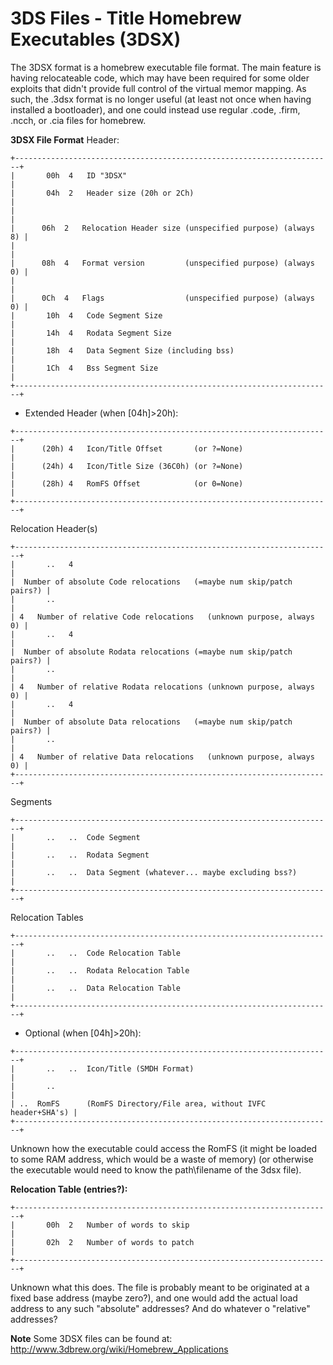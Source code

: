 # 3DS Files - Title Homebrew Executables (3DSX)


The 3DSX format is a homebrew executable file format. The main feature
is having relocateable code, which may have been required for some older
exploits that didn\'t provide full control of the virtual memor
mapping.
As such, the .3dsx format is no longer useful (at least not once when
having installed a bootloader), and one could instead use regular .code,
.firm, .ncch, or .cia files for homebrew.

**3DSX File Format**
Header:

```
+-----------------------------------------------------------------------+
|       00h  4   ID "3DSX"                                              |
|       04h  2   Header size (20h or 2Ch)                               |
|                                                                       |
|      06h  2   Relocation Header size (unspecified purpose) (always 8) |
|                                                                       |
|      08h  4   Format version         (unspecified purpose) (always 0) |
|                                                                       |
|      0Ch  4   Flags                  (unspecified purpose) (always 0) |
|       10h  4   Code Segment Size                                      |
|       14h  4   Rodata Segment Size                                    |
|       18h  4   Data Segment Size (including bss)                      |
|       1Ch  4   Bss Segment Size                                       |
+-----------------------------------------------------------------------+
```

- Extended Header (when \[04h\]\>20h):

```
+-----------------------------------------------------------------------+
|      (20h) 4   Icon/Title Offset       (or ?=None)                    |
|      (24h) 4   Icon/Title Size (36C0h) (or ?=None)                    |
|      (28h) 4   RomFS Offset            (or 0=None)                    |
+-----------------------------------------------------------------------+
```

Relocation Header(s)

```
+-----------------------------------------------------------------------+
|       ..   4                                                          |
|  Number of absolute Code relocations   (=maybe num skip/patch pairs?) |
|       ..                                                              |
| 4   Number of relative Code relocations   (unknown purpose, always 0) |
|       ..   4                                                          |
|  Number of absolute Rodata relocations (=maybe num skip/patch pairs?) |
|       ..                                                              |
| 4   Number of relative Rodata relocations (unknown purpose, always 0) |
|       ..   4                                                          |
|  Number of absolute Data relocations   (=maybe num skip/patch pairs?) |
|       ..                                                              |
| 4   Number of relative Data relocations   (unknown purpose, always 0) |
+-----------------------------------------------------------------------+
```

Segments

```
+-----------------------------------------------------------------------+
|       ..   ..  Code Segment                                           |
|       ..   ..  Rodata Segment                                         |
|       ..   ..  Data Segment (whatever... maybe excluding bss?)        |
+-----------------------------------------------------------------------+
```

Relocation Tables

```
+-----------------------------------------------------------------------+
|       ..   ..  Code Relocation Table                                  |
|       ..   ..  Rodata Relocation Table                                |
|       ..   ..  Data Relocation Table                                  |
+-----------------------------------------------------------------------+
```

- Optional (when \[04h\]\>20h):

```
+-----------------------------------------------------------------------+
|       ..   ..  Icon/Title (SMDH Format)                               |
|       ..                                                              |
| ..  RomFS      (RomFS Directory/File area, without IVFC header+SHA's) |
+-----------------------------------------------------------------------+
```

Unknown how the executable could access the RomFS (it might be loaded to
some RAM address, which would be a waste of memory) (or otherwise the
executable would need to know the path\\filename of the 3dsx file).

**Relocation Table (entries?):**

```
+-----------------------------------------------------------------------+
|       00h  2   Number of words to skip                                |
|       02h  2   Number of words to patch                               |
+-----------------------------------------------------------------------+
```

Unknown what this does. The file is probably meant to be originated at a
fixed base address (maybe zero?), and one would add the actual load
address to any such \"absolute\" addresses? And do whatever o
\"relative\" addresses?

**Note**
Some 3DSX files can be found at:
<http://www.3dbrew.org/wiki/Homebrew_Applications>



